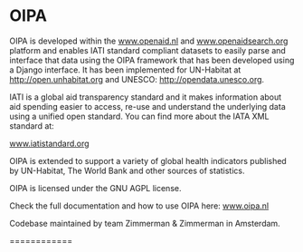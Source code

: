 OIPA 
============

OIPA is developed within the www.openaid.nl and www.openaidsearch.org platform and enables IATI standard compliant datasets to easily parse and interface that data using the OIPA framework that has been developed using a Django interface. It has been implemented for UN-Habitat at http://open.unhabitat.org and UNESCO: http://opendata.unesco.org.

IATI is a global aid transparency standard and it makes information about aid spending easier to access, re-use and understand the underlying data using a unified open standard. You can find more about the IATA XML standard at:

www.iatistandard.org

OIPA is extended to support a variety of global health indicators published by UN-Habitat, The World Bank and other sources of statistics.

OIPA is licensed under the GNU AGPL license.

Check the full documentation and how to use OIPA here: www.oipa.nl

Codebase maintained by team Zimmerman & Zimmerman in Amsterdam.

============
